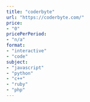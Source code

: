 ```yaml
---
title: "coderbyte"
url: "https://coderbyte.com/"
price: 
- "0"
pricePerPeriod: 
- "n/a"
format: 
- "interactive"
- "code"
subject: 
- "javascript"
- "python"
- "c++"
- "ruby"
- "php"
---
```

